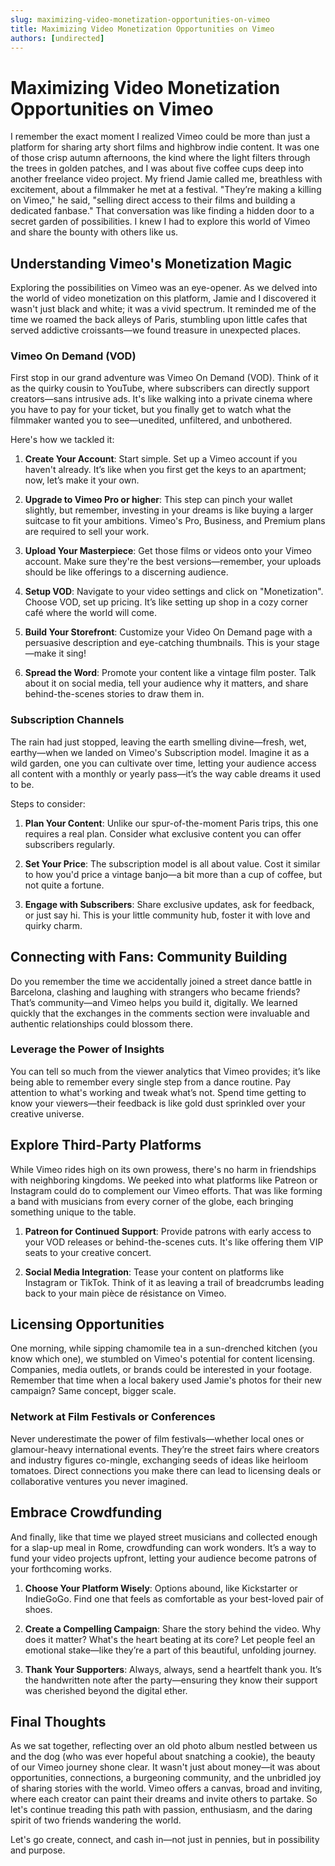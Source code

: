 ```yaml
---
slug: maximizing-video-monetization-opportunities-on-vimeo
title: Maximizing Video Monetization Opportunities on Vimeo
authors: [undirected]
---
```



# Maximizing Video Monetization Opportunities on Vimeo

I remember the exact moment I realized Vimeo could be more than just a platform for sharing arty short films and highbrow indie content. It was one of those crisp autumn afternoons, the kind where the light filters through the trees in golden patches, and I was about five coffee cups deep into another freelance video project. My friend Jamie called me, breathless with excitement, about a filmmaker he met at a festival. "They’re making a killing on Vimeo," he said, "selling direct access to their films and building a dedicated fanbase." That conversation was like finding a hidden door to a secret garden of possibilities. I knew I had to explore this world of Vimeo and share the bounty with others like us.

## Understanding Vimeo's Monetization Magic

Exploring the possibilities on Vimeo was an eye-opener. As we delved into the world of video monetization on this platform, Jamie and I discovered it wasn't just black and white; it was a vivid spectrum. It reminded me of the time we roamed the back alleys of Paris, stumbling upon little cafes that served addictive croissants—we found treasure in unexpected places.

### Vimeo On Demand (VOD)

First stop in our grand adventure was Vimeo On Demand (VOD). Think of it as the quirky cousin to YouTube, where subscribers can directly support creators—sans intrusive ads. It's like walking into a private cinema where you have to pay for your ticket, but you finally get to watch what the filmmaker wanted you to see—unedited, unfiltered, and unbothered.

Here's how we tackled it:

1. **Create Your Account**: Start simple. Set up a Vimeo account if you haven't already. It’s like when you first get the keys to an apartment; now, let’s make it your own.
   
2. **Upgrade to Vimeo Pro or higher**: This step can pinch your wallet slightly, but remember, investing in your dreams is like buying a larger suitcase to fit your ambitions. Vimeo's Pro, Business, and Premium plans are required to sell your work.

3. **Upload Your Masterpiece**: Get those films or videos onto your Vimeo account. Make sure they're the best versions—remember, your uploads should be like offerings to a discerning audience.

4. **Setup VOD**: Navigate to your video settings and click on "Monetization". Choose VOD, set up pricing. It’s like setting up shop in a cozy corner café where the world will come.

5. **Build Your Storefront**: Customize your Video On Demand page with a persuasive description and eye-catching thumbnails. This is your stage—make it sing!

6. **Spread the Word**: Promote your content like a vintage film poster. Talk about it on social media, tell your audience why it matters, and share behind-the-scenes stories to draw them in.

### Subscription Channels

The rain had just stopped, leaving the earth smelling divine—fresh, wet, earthy—when we landed on Vimeo's Subscription model. Imagine it as a wild garden, one you can cultivate over time, letting your audience access all content with a monthly or yearly pass—it’s the way cable dreams it used to be.

Steps to consider:

1. **Plan Your Content**: Unlike our spur-of-the-moment Paris trips, this one requires a real plan. Consider what exclusive content you can offer subscribers regularly.

2. **Set Your Price**: The subscription model is all about value. Cost it similar to how you'd price a vintage banjo—a bit more than a cup of coffee, but not quite a fortune.

3. **Engage with Subscribers**: Share exclusive updates, ask for feedback, or just say hi. This is your little community hub, foster it with love and quirky charm.

## Connecting with Fans: Community Building

Do you remember the time we accidentally joined a street dance battle in Barcelona, clashing and laughing with strangers who became friends? That’s community—and Vimeo helps you build it, digitally. We learned quickly that the exchanges in the comments section were invaluable and authentic relationships could blossom there.

### Leverage the Power of Insights

You can tell so much from the viewer analytics that Vimeo provides; it’s like being able to remember every single step from a dance routine. Pay attention to what's working and tweak what’s not. Spend time getting to know your viewers—their feedback is like gold dust sprinkled over your creative universe.

## Explore Third-Party Platforms

While Vimeo rides high on its own prowess, there's no harm in friendships with neighboring kingdoms. We peeked into what platforms like Patreon or Instagram could do to complement our Vimeo efforts. That was like forming a band with musicians from every corner of the globe, each bringing something unique to the table.

1. **Patreon for Continued Support**: Provide patrons with early access to your VOD releases or behind-the-scenes cuts. It's like offering them VIP seats to your creative concert.

2. **Social Media Integration**: Tease your content on platforms like Instagram or TikTok. Think of it as leaving a trail of breadcrumbs leading back to your main pièce de résistance on Vimeo.

## Licensing Opportunities

One morning, while sipping chamomile tea in a sun-drenched kitchen (you know which one), we stumbled on Vimeo's potential for content licensing. Companies, media outlets, or brands could be interested in your footage. Remember that time when a local bakery used Jamie's photos for their new campaign? Same concept, bigger scale.

### Network at Film Festivals or Conferences

Never underestimate the power of film festivals—whether local ones or glamour-heavy international events. They’re the street fairs where creators and industry figures co-mingle, exchanging seeds of ideas like heirloom tomatoes. Direct connections you make there can lead to licensing deals or collaborative ventures you never imagined.

## Embrace Crowdfunding

And finally, like that time we played street musicians and collected enough for a slap-up meal in Rome, crowdfunding can work wonders. It’s a way to fund your video projects upfront, letting your audience become patrons of your forthcoming works.

1. **Choose Your Platform Wisely**: Options abound, like Kickstarter or IndieGoGo. Find one that feels as comfortable as your best-loved pair of shoes.

2. **Create a Compelling Campaign**: Share the story behind the video. Why does it matter? What's the heart beating at its core? Let people feel an emotional stake—like they’re a part of this beautiful, unfolding journey.

3. **Thank Your Supporters**: Always, always, send a heartfelt thank you. It’s the handwritten note after the party—ensuring they know their support was cherished beyond the digital ether.

## Final Thoughts

As we sat together, reflecting over an old photo album nestled between us and the dog (who was ever hopeful about snatching a cookie), the beauty of our Vimeo journey shone clear. It wasn't just about money—it was about opportunities, connections, a burgeoning community, and the unbridled joy of sharing stories with the world. Vimeo offers a canvas, broad and inviting, where each creator can paint their dreams and invite others to partake. So let's continue treading this path with passion, enthusiasm, and the daring spirit of two friends wandering the world.

Let's go create, connect, and cash in—not just in pennies, but in possibility and purpose.